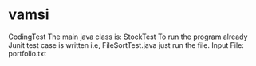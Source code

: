 # vamsi
CodingTest
The main java class is: StockTest
To run the program already Junit test case is written i.e, FileSortTest.java just run the file.
Input File: portfolio.txt

